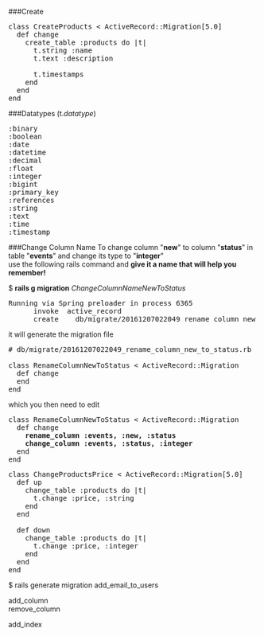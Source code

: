 ###Create
<pre>
class CreateProducts < ActiveRecord::Migration[5.0]
  def change
    create_table :products do |t|
      t.string :name
      t.text :description
 
      t.timestamps
    end
  end
end
</pre>

###Datatypes (t.<em>datatype</em>)
<pre>
:binary
:boolean
:date
:datetime
:decimal
:float
:integer
:bigint
:primary_key
:references
:string
:text
:time
:timestamp
</pre>

###Change Column Name
To change column "<b>new</b>" to column "<b>status</b>" in table "<b>events</b>" and change its type to "<b>integer</b>"    
use the following rails command and <b>give it a name that will help you remember!</b>

$ <b>rails g migration</b> <em>ChangeColumnNameNewToStatus</em>
<pre>
Running via Spring preloader in process 6365
      invoke  active_record
      create    db/migrate/20161207022049_rename_column_new_to_status.rb
</pre>
it will generate the migration file
<pre>
# db/migrate/20161207022049_rename_column_new_to_status.rb

class RenameColumnNewToStatus &lt; ActiveRecord::Migration
  def change
  end
end
</pre>
which you then need to edit
<pre>
class RenameColumnNewToStatus &lt; ActiveRecord::Migration
  def change
    <b>rename_column :events, :new, :status</b>
    <b>change_column :events, :status, :integer</b>
  end
end
</pre>
<pre>
class ChangeProductsPrice < ActiveRecord::Migration[5.0]
  def up
    change_table :products do |t|
      t.change :price, :string
    end
  end
 
  def down
    change_table :products do |t|
      t.change :price, :integer
    end
  end
end
</pre>

$ rails generate migration add_email_to_users

add_column  
remove_column  

add_index  
